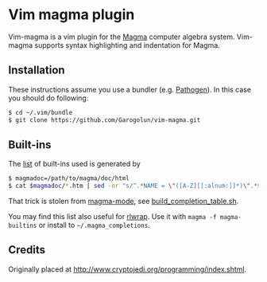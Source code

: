 # Vim magma plugin

Vim-magma is a vim plugin for the [Magma] computer algebra system. Vim-magma supports syntax highlighting and indentation for Magma.

[Magma]: http://magma.maths.usyd.edu.au/magma/

## Installation

These instructions assume you use a bundler (e.g. [Pathogen]). In this case you should do following:

```sh
$ cd ~/.vim/bundle
$ git clone https://github.com/Garogolun/vim-magma.git
```

[Pathogen]: https://github.com/tpope/vim-pathogen

## Built-ins

The [list](magma-builtins) of built-ins used is generated by

```sh
$ magmadoc=/path/to/magma/doc/html
$ cat $magmadoc/*.htm | sed -nr "s/^.*NAME = \"([A-Z][[:alnum:]]*)\".*$/\1/p" | sort > magma-builtins
```

That trick is stolen from [magma-mode], see [build_completion_table.sh].

You may find this list also useful for [rlwrap]. Use it with `magma -f magma-builtins` or install to `~/.magma_completions`.

[magma-mode]: https://github.com/ThibautVerron/magma-mode
[build_completion_table.sh]: https://github.com/ThibautVerron/magma-mode/blob/master/bin/build_completion_table.sh
[rlwrap]: https://github.com/hanslub42/rlwrap

## Credits
Originally placed at http://www.cryptojedi.org/programming/index.shtml.
